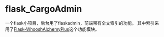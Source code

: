 # flask_CargoAdmin

一个flask小项目，后台用了flaskadmin，前端带有全文索引的功能。
其中索引采用了[Flask-WhooshAlchemyPlus](https://github.com/Revolution1/Flask-WhooshAlchemyPlus)这个功能模块。
